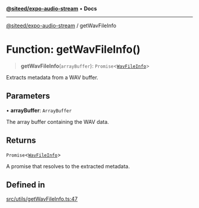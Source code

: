 [**@siteed/expo-audio-stream**](../README.md) • **Docs**

***

[@siteed/expo-audio-stream](../README.md) / getWavFileInfo

# Function: getWavFileInfo()

> **getWavFileInfo**(`arrayBuffer`): `Promise`\<[`WavFileInfo`](../interfaces/WavFileInfo.md)\>

Extracts metadata from a WAV buffer.

## Parameters

• **arrayBuffer**: `ArrayBuffer`

The array buffer containing the WAV data.

## Returns

`Promise`\<[`WavFileInfo`](../interfaces/WavFileInfo.md)\>

A promise that resolves to the extracted metadata.

## Defined in

[src/utils/getWavFileInfo.ts:47](https://github.com/deeeed/expo-audio-stream/blob/2593b671a9535f7a259b4bdc1ad61b1572a2fec5/packages/expo-audio-stream/src/utils/getWavFileInfo.ts#L47)
